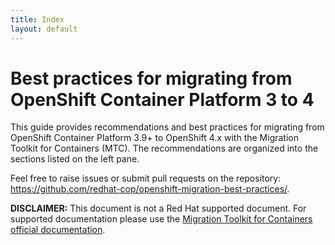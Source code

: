 ```yaml
---
title: Index
layout: default
---
```


# Best practices for migrating from OpenShift&nbsp;Container&nbsp;Platform&nbsp;3&nbsp;to&nbsp;4

This guide provides recommendations and best practices for migrating from OpenShift Container Platform 3.9+ to OpenShift 4.x with the Migration Toolkit for Containers (MTC). The recommendations are organized into the sections listed on the left pane.

Feel free to raise issues or submit pull requests on the repository: <https://github.com/redhat-cop/openshift-migration-best-practices/>.

**DISCLAIMER:** This document is not a Red Hat supported document. For supported documentation please use the [Migration Toolkit for Containers official documentation](https://access.redhat.com/documentation/en-us/openshift_container_platform/4.5/html/migration_toolkit_for_containers/index).
